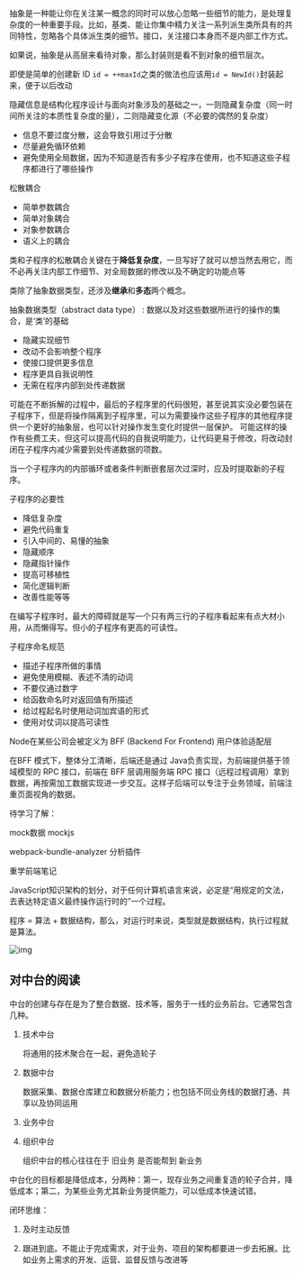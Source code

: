 抽象是一种能让你在关注某一概念的同时可以放心忽略一些细节的能力，是处理复杂度的一种重要手段。比如，基类、能让你集中精力关注一系列派生类所具有的共同特性，忽略各个具体派生类的细节。接口，关注接口本身而不是内部工作方式。

如果说，抽象是从高层来看待对象，那么封装则是看不到对象的细节层次。

即使是简单的创建新 ID `id = ++maxId`之类的做法也应该用`id = NewId()`封装起来，便于以后改动

隐藏信息是结构化程序设计与面向对象涉及的基础之一，一则隐藏复杂度（同一时间所关注的本质性复杂度的量），二则隐藏变化源（不必要的偶然的复杂度）

- 信息不要过度分散，这会导致引用过于分散 
- 尽量避免循环依赖 
- 避免使用全局数据，因为不知道是否有多少子程序在使用，也不知道这些子程序都进行了哪些操作 

松散耦合

- 简单参数耦合 
- 简单对象耦合 
- 对象参数耦合 
- 语义上的耦合 

类和子程序的松散耦合关键在于**降低复杂度**，一旦写好了就可以想当然去用它，而不必再关注内部工作细节、对全局数据的修改以及不确定的功能点等


类除了抽象数据类型，还涉及**继承**和**多态**两个概念。

抽象数据类型（abstract data type）
:   数据以及对这些数据所进行的操作的集合，是‘类’的基础
- 隐藏实现细节
- 改动不会影响整个程序
- 使接口提供更多信息
- 程序更具自我说明性
- 无需在程序内部到处传递数据

可能在不断拆解的过程中，最后的子程序里的代码很短，甚至说其实没必要包装在子程序下，但是将操作隔离到子程序里，可以为需要操作这些子程序的其他程序提供一个更好的抽象层，也可以针对操作发生变化时提供一层保护。
可能这样的操作有些费工夫，但这可以提高代码的自我说明能力，让代码更易于修改，将改动封闭在子程序内减少需要到处传递数据的项数。


当一个子程序内的内部循环或者条件判断嵌套层次过深时，应及时提取新的子程序。

子程序的必要性
- 降低复杂度
- 避免代码重复
- 引入中间的、易懂的抽象
- 隐藏顺序
- 隐藏指针操作
- 提高可移植性
- 简化逻辑判断
- 改善性能等等

在编写子程序时，最大的障碍就是写一个只有两三行的子程序看起来有点大材小用，从而懒得写。但小的子程序有更高的可读性。

子程序命名规范
- 描述子程序所做的事情
- 避免使用模糊、表述不清的动词
- 不要仅通过数字
- 给函数命名时对返回值有所描述
- 给过程起名时使用动词加宾语的形式
- 使用对仗词以提高可读性



Node在某些公司会被定义为 BFF (Backend For Frontend) 用户体验适配层

在BFF 模式下，整体分工清晰，后端还是通过 Java负责实现，为前端提供基于领域模型的 RPC 接口，前端在 BFF 层调用服务端 RPC 接口（远程过程调用）拿到数据，再按需加工数据实现进一步交互。这样子后端可以专注于业务领域，前端注重页面视角的数据。





待学习了解：

mock数据  mockjs

webpack-bundle-analyzer 分析插件



重学前端笔记

JavaScript知识架构的划分，对于任何计算机语言来说，必定是“用规定的文法，去表达特定语义最终操作运行时的”一个过程。

程序 = 算法 + 数据结构，那么，对运行时来说，类型就是数据结构，执行过程就是算法。

![img](/Users/hetaohua/Documents/Read-note/img/front-end.png)





## 对中台的阅读

中台的创建与存在是为了整合数据、技术等，服务于一线的业务前台。它通常包含几种。

1. 技术中台

   将通用的技术聚合在一起，避免造轮子

2. 数据中台

   数据采集、数据仓库建立和数据分析能力；也包括不同业务线的数据打通、共享以及协同运用

3. 业务中台

4. 组织中台

   组织中台的核心往往在于 旧业务 是否能帮到 新业务



中台化的目标都是降低成本，分两种：第一，现存业务之间重复造的轮子合并，降低成本；第二，为某些业务尤其新业务提供能力，可以低成本快速试错。



闭环思维：

1. 及时主动反馈

2. 跟进到底。不能止于完成需求，对于业务、项目的架构都要进一步去拓展。比如业务上需求的开发、运营、监督反馈与改进等